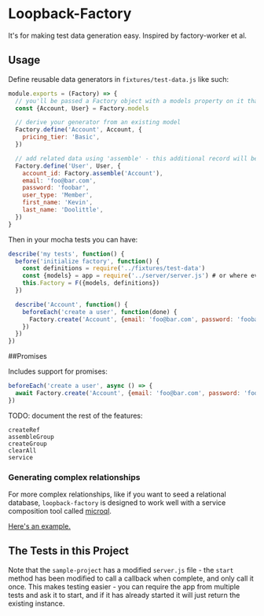 # Loopback-Factory

It's for making test data generation easy.  Inspired by factory-worker et al.

## Usage

Define reusable data generators in `fixtures/test-data.js` like such:

```js
module.exports = (Factory) => {
  // you'll be passed a Factory object with a models property on it that includes all the loopback models
  const {Account, User} = Factory.models

  // derive your generator from an existing model
  Factory.define('Account', Account, {
    pricing_tier: 'Basic',
  })

  // add related data using 'assemble' - this additional record will be created as a prerequisite
  Factory.define('User', User, {
    account_id: Factory.assemble('Account'),
    email: 'foo@bar.com',
    password: 'foobar',
    user_type: 'Member',
    first_name: 'Kevin',
    last_name: 'Doolittle',
  })
}
```

Then in your mocha tests you can have:

```js
describe('my tests', function() {
  before('initialize factory', function() {
    const definitions = require('../fixtures/test-data')
    const {models} = app = require('../server/server.js') # or where ever your loopback server is defined
    this.Factory = F({models, definitions})
  })

  describe('Account', function() {
    beforeEach('create a user', function(done) {
      Factory.create('Account', {email: 'foo@bar.com', password: 'foobar'}, done)
    })
  })
})
```

##Promises

Includes support for promises:

```js
beforeEach('create a user', async () => {
  await Factory.create('Account', {email: 'foo@bar.com', password: 'foobar'})
})

```

TODO: document the rest of the features:

```
createRef
assembleGroup
createGroup
clearAll
service
```

### Generating complex relationships

For more complex relationships, like if you want to seed a relational database, `loopback-factory` is designed to work well with a service composition tool called [microql](https://github.com/TorchlightSoftware/microql).

[Here's an example.](docs/microql-seed.md)

## The Tests in this Project

Note that the `sample-project` has a modified `server.js` file - the `start` method has been modified to call a callback when complete, and only call it once.  This makes testing easier - you can require the app from multiple tests and ask it to start, and if it has already started it will just return the existing instance.
